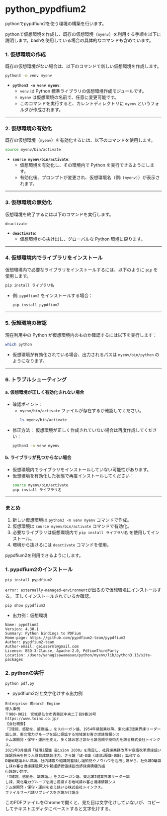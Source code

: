 # python_pypdfium2
pythonでpypdfium2を使う環境の構築を行います。

pythonで仮想環境を作成し、既存の仮想環境（`myenv`）を利用する手順を以下に説明します。bashを使用している場合の具体的なコマンドも含めています。

### **1. 仮想環境の作成**
既存の仮想環境がない場合は、以下のコマンドで新しい仮想環境を作成します。
```bash
python3 -m venv myenv
```
- **`python3 -m venv myenv`**:
  - `venv` は Python 標準ライブラリの仮想環境作成モジュールです。
  - `myenv` は仮想環境の名前で、任意に変更可能です。
  - このコマンドを実行すると、カレントディレクトリに `myenv` というフォルダが作成されます。

---

### **2. 仮想環境の有効化**
既存の仮想環境（`myenv`）を有効化するには、以下のコマンドを使用します。

```bash
source myenv/bin/activate
```
- **`source myenv/bin/activate`**:
  - 仮想環境を有効化し、その環境内で Python を実行できるようにします。
  - 有効化後、プロンプトが変更され、仮想環境名（例: `(myenv)`）が表示されます。

---

### **3. 仮想環境の無効化**
仮想環境を終了するには以下のコマンドを実行します。

```bash
deactivate
```
- **`deactivate`**:
  - 仮想環境から抜け出し、グローバルな Python 環境に戻ります。

---

### **4. 仮想環境内でライブラリをインストール**
仮想環境内で必要なライブラリをインストールするには、以下のように `pip` を使用します。

```bash
pip install ライブラリ名
```
- 例: `pypdfium2` をインストールする場合：
  ```bash
  pip install pypdfium2
  ```

---

### **5. 仮想環境の確認**
現在利用中の Python が仮想環境内のものか確認するには以下を実行します：

```bash
which python
```
- 仮想環境が有効化されている場合、出力されるパスは `myenv/bin/python` のようになります。

---

### **6. トラブルシューティング**
#### **a. 仮想環境が正しく有効化されない場合**
- 確認ポイント：
  - `myenv/bin/activate` ファイルが存在するか確認してください。
    ```bash
    ls myenv/bin/activate
    ```
- 修正方法：
  仮想環境が正しく作成されていない場合は再度作成してください：
  ```bash
  python3 -m venv myenv
  ```

#### **b. ライブラリが見つからない場合**
- 仮想環境内でライブラリをインストールしていない可能性があります。
- 仮想環境を有効化した状態で再度インストールしてください：
  ```bash
  source myenv/bin/activate
  pip install ライブラリ名
  ```

---

### **まとめ**
1. 新しい仮想環境は `python3 -m venv myenv` コマンドで作成。
2. 仮想環境は `source myenv/bin/activate` コマンドで有効化。
3. 必要なライブラリは仮想環境内で `pip install ライブラリ名` を使用してインストール。
4. 環境から抜けるには `deactivate` コマンドを使用。



pypdfium2を利用できるようにします。
### **1. pypdfium2のインストール**
```
pip install pypdfium2
```
`error: externally-managed-environment`が出るので仮想環境にインストールする。
正しくインストールされているか確認。
```
pip show pypdfium2
```
- 出力例：仮想環境
```
Name: pypdfium2
Version: 4.30.1
Summary: Python bindings to PDFium
Home-page: https://github.com/pypdfium2-team/pypdfium2
Author: pypdfium2-team
Author-email: geisserml@gmail.com
License: BSD-3-Clause, Apache-2.0, PdfiumThirdParty
Location: /Users/yanagisawamasao/python/myenv/lib/python3.13/site-packages
```
### **2. pythonの実行**
```
python pdf.py
```
- pypdfium2だと文字化けする出力例
```
Enterprise 㻿earch Engine
導入事例
〒980-0021　宮城県仙台市青葉区中央二丁目9番10号
https://www.toinx.co.jp/
【会社概要】
「I㼀䛷、感動を、䛸䜒䛻。」をスローガン䛻、1954年䛾創業以降、東北䛾I㼀業界䛾リーダー䛸し䛶、東北電力グループを䛿じ䜑䛸する地域䛾お客さ䜎䛾情報シス
テム䛾開発・保守・運用を支え、多く䛾お客さ䜎から䛾信頼や技術力を誇る株式会社トインクス。
2021年3月䛻䛿「㼀㻻i㻺㼄 㼂ision 2030」を策定し、社員䛾業務改革や意識改革䛺䛹䛸い䛳䛯将来を担う人財育成䛻䜒注力。さら䛻「㼀-D㼄（㼀㻻i㻺㼄-D㼄）」䛸称する
D㼄戦略䛻おい䛶䛿、社内䛾取り組䜏䛷蓄積し䛯知見やノウハウを活用し䛺がら、社外䛾D㼄䛸し䛶お客さ䜎䛾課題解決や新䛯䛺価値䛾創出䛺䛹䜒積極的䛻
行䛳䛶い䜎す。
「I㼀䛷、感動を、䛸䜒䛻。」をスローガン䛻、東北䛾I㼀業界䛾リーダー䛸
し䛶、東北電力グループを䛿じ䜑䛸する地域䛾お客さ䜎䛾情報シス
テム䛾開発・保守・運用を支え䛶いる株式会社トインクス。
ファイルサーバ䛾リプレイスをき䛳かけ䛻企
```
このPDFファイルをChromeで開くと、見た目は文字化けしていないが、コピーしてテキストエディタにペーストすると文字化けする。
